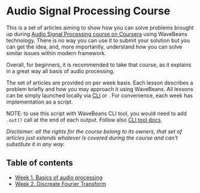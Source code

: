 Audio Signal Processing Course
======

This is a set of articles aiming to show how you can solve problems brought up during [Audio Signal Processing course on Coursera](https://www.coursera.org/learn/audio-signal-processing) using WaveBeans technology. There is no way you can use it to submit your solution but you can get the idea, and, more importantly, understand how you can solve similar issues within modern framework.

Overall, for beginners, it is recommended to take that course, as it explains in a great way all basis of audio processing.

The set of articles are provided on per week basis. Each lesson describes a problem briefly and how you may approach it using WaveBeans. All lessons can be simply launched locally via [CLI](https://github.com/asubb/wavebeans/tree/master/cli) or . For convenience, each week has implementation as a script.

NOTE: to use this script with WaveBeans CLI tool, you would need to add `.out()` call at the end of each output. Follow also [CLI tool docs](https://github.com/asubb/wavebeans/tree/master/cli/docs).


*Disclaimer: all the rights for the course belong to its owners, that set of articles just extends whatever is covered during the course and can't substitute it in any way.*

Table of contents
------

* [Week 1. Basics of audio processing](week1/readme.md)
* [Week 2. Discreate Fourier Transform](week2/readme.md)